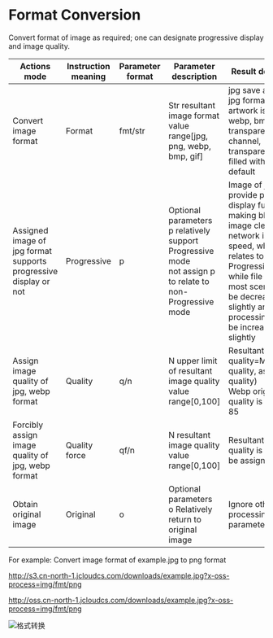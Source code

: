 # Format Conversion

Convert format of image as required; one can designate progressive display and image quality.

|Actions mode|Instruction meaning|Parameter format|Parameter description|Result description|
|-|-|-|-|-|
|Convert image format|Format|fmt/str|Str resultant image format<br>value range[jpg, png, webp, bmp, gif]|jpg save artwork as jpg format. If the artwork is png, webp, bmp with transparent channel, transparency will be filled with white by default|
|Assigned image of jpg format supports progressive display or not|Progressive|p|Optional parameters<br>p relatively support Progressive mode<br>not assign p to relate to non-Progressive mode|Image of jpg format provide progressive display function making blurry image clear when network is at low speed, which relates to Progressive mode<br>while file size of most scenario will be decreased slightly and image processing time will be increased slightly|
|Assign image quality of jpg, webp format|Quality|q/n|N upper limit of resultant image quality<br>value range[0,100]|Resultant image quality=MIN(original quality, assigned quality)<br>Webp original quality is fixed as 85|
|Forcibly assign image quality of jpg, webp format|Quality force|qf/n|N resultant image quality<br>value range[0,100]|Resultant image quality is forced to be assigned quality|
|Obtain original image|Original|o|Optional parameters<br>o Relatively return to original image|Ignore other processing parameters|

For example: Convert image format of example.jpg to png format

http://s3.cn-north-1.jcloudcs.com/downloads/example.jpg?x-oss-process=img/fmt/png

http://oss.cn-north-1.jcloudcs.com/downloads/example.jpg?x-oss-process=img/fmt/png

![格式转换](../../../../../image/Object-Storage-Service/OSS-061.png)
